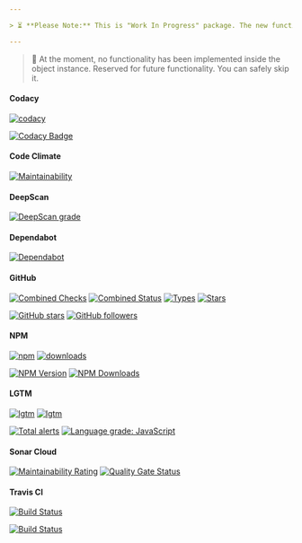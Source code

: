 ```yaml
---

> ⏳ **Please Note:** This is "Work In Progress" package. The new functionality will be added very slowly.

---
```


> 🚧 At the moment, no functionality has been implemented inside the object instance. Reserved for future functionality. You can safely skip it.

#### Codacy

[![codacy](https://badgen.net/codacy/grade/3a4f33788cd44b799242cae7e080f9e3)](https://github.com/hilesystem/local)

[![Codacy Badge](https://api.codacy.com/project/badge/Grade/3a4f33788cd44b799242cae7e080f9e3)](https://www.codacy.com/gh/hilesystem/local?utm_source=github.com&amp;utm_medium=referral&amp;utm_content=hilesystem/local&amp;utm_campaign=Badge_Grade)

#### Code Climate

[![Maintainability](https://api.codeclimate.com/v1/badges/7ee34e88c00adc84704d/maintainability)](https://codeclimate.com/github/hilesystem/local/maintainability)

#### DeepScan

[![DeepScan grade](https://deepscan.io/api/teams/8453/projects/10646/branches/149670/badge/grade.svg)](https://deepscan.io/dashboard#view=project&tid=8453&pid=10646&bid=149670)

#### Dependabot

[![Dependabot](https://badgen.net/dependabot/hilesystem/local?&icon=dependabot)](https://github.com/hilesystem/local)

#### GitHub

[![Combined Checks](https://badgen.net/github/checks/hilesystem/local?&icon=github)](https://github.com/hilesystem/local)
[![Combined Status](https://badgen.net/github/status/hilesystem/local?&icon=github)](https://github.com/hilesystem/local)
[![Types](https://badgen.net/npm/types/@hilesystem/local?&icon=typescript)](https://github.com/hilesystem/local)
[![Stars](https://badgen.net/github/stars/hilesystem/local?&icon=github&label=stars&color=ffcc33)](https://github.com/hilesystem/local)

[![GitHub stars](https://img.shields.io/github/stars/hilesystem/local.svg?style=social&label=Star)](https://github.com/hilesystem/local)
[![GitHub followers](https://img.shields.io/github/followers/r37r0m0d3l.svg?style=social&label=Follow)](https://github.com/r37r0m0d3l)

#### NPM

[![npm](https://badgen.net/npm/v/@hilesystem/local?&icon=npm)](https://www.npmjs.com/package/@hilesystem/local)
[![downloads](https://badgen.net/npm/dt/@hilesystem/local?&icon=terminal)](https://www.npmjs.com/package/@hilesystem/local)

[![NPM Version](https://img.shields.io/npm/v/@hilesystem/local.svg?style=flat)](https://www.npmjs.com/package/@hilesystem/local)
[![NPM Downloads](https://img.shields.io/npm/dt/@hilesystem/local.svg?style=flat)](https://www.npmjs.com/package/@hilesystem/local)

#### LGTM

[![lgtm](https://badgen.net/lgtm/langs/g/hilesystem/local?&icon=lgtm)](https://github.com/hilesystem/local)
[![lgtm](https://badgen.net/lgtm/grade/g/hilesystem/local?&icon=lgtm)](https://github.com/hilesystem/local)

[![Total alerts](https://img.shields.io/lgtm/alerts/g/hilesystem/local.svg?logo=lgtm&logoWidth=18)](https://lgtm.com/projects/g/hilesystem/local/alerts/)
[![Language grade: JavaScript](https://img.shields.io/lgtm/grade/javascript/g/hilesystem/local.svg?logo=lgtm&logoWidth=18)](https://lgtm.com/projects/g/hilesystem/local/context:javascript)

#### Sonar Cloud

[![Maintainability Rating](https://sonarcloud.io/api/project_badges/measure?project=hilesystem_local&metric=sqale_rating)](https://sonarcloud.io/dashboard?id=hilesystem_local)
[![Quality Gate Status](https://sonarcloud.io/api/project_badges/measure?project=hilesystem_local&metric=alert_status)](https://sonarcloud.io/dashboard?id=hilesystem_local)

#### Travis CI

[![Build Status](https://badgen.net/travis/hilesystem/local?&icon=travis)](https://travis-ci.org/hilesystem/local)

[![Build Status](https://travis-ci.org/hilesystem/local.svg?branch=master)](https://travis-ci.org/hilesystem/local)
